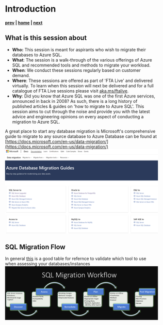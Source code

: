 # Introduction

#### [prev](./readme.md) | [home](./readme.md)  | [next](./choosewhichsql.md)


## What is this session about

* **Who:** This session is meant for aspirants who wish to migrate their databases to Azure SQL.
* **What**: The session is a walk-through of the various offerings of Azure SQL and recommended tools and methods to migrate your workload.
* **When**: We conduct these sessions regularly based on customer demand. 
* **Where**: These sessions are offered as part of 'FTA Live' and delivered virtually. To learn when this session will next be delivered and for a full catalogue of FTA Live sessions please visit [aka.ms/ftalive](aka.ms/ftalive).
* **Why**: Did you know that Azure SQL was one of the first Azure services, announced in back in 2008? As such, there is a long history of published articles & guides on 'how to migrate to Azure SQL'. This session aims to cut through the noise and provide you with the latest advice and engineering opinions on every aspect of conducting a migration to Azure SQL. </br>

A great place to start any database migration is Microsoft's comprehensive guide to migrate to any source database to Azure Database can be found at [https://docs.microsoft.com/en-us/data-migration/](https://docs.microsoft.com/en-us/data-migration/)
![](/images/DataMigrationGuides.png#left)

## SQL Migration Flow
In general [this](https://docs.microsoft.com/en-us/sql/sql-server/migrate/dma-azure-migrate-compare-migration-tools?view=sql-server-ver15#quick-comparison) is a good table for refernce to validate which tool to use when assessing your databases/instances
![](/images/MigrationFlow.png)